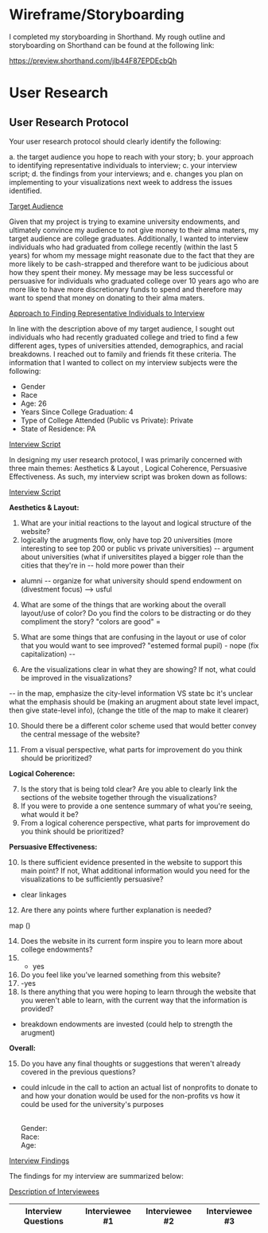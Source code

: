 # Wireframe/Storyboarding

I completed my storyboarding in Shorthand. My rough outline and storyboarding on Shorthand can be found at the following link: 


<script src="https://carnegiemellon.shorthandstories.com/don-t-donate-to-your-alma-mater-an-exploration-of-university-endowments/embed.js"></script>

https://preview.shorthand.com/jlb44F87EPDEcbQh




# User Research

## User Research Protocol


Your user research protocol should clearly identify the following: 

a. the target audience you hope to reach with your story; 
b. your approach to identifying representative individuals to interview; 
c. your interview script; 
d. the findings from your interviews; and 
e. changes you plan on implementing to your visualizations next week to address the issues identified. 


<u> Target Audience </u>

Given that my project is trying to examine university endowments, and ultimately convince my audience to not give money to their alma maters, my target audience are college graduates. Additionally, I wanted to interview individuals who had graduated from college recently  (within the last 5 years) for whom my message might reasonate due to the fact that they are more likely to be cash-strapped and therefore want to be judicious about how they spent their money. My message may be less successful or persuasive for individuals who graduated college over 10 years ago who are more like to have more discretionary funds to spend and therefore may want to spend that money on donating to their alma maters.


<u> Approach to Finding Representative Individuals to Interview </u>

In line with the description above of my target audience, I sought out individuals who had recently graduated college and tried to find a few different ages, types of universities attended, demographics, and racial breakdowns. I reached out to family and friends fit these criteria. The information that I wanted to collect on my interview subjects were the following:

- Gender
- Race
- Age: 26
- Years Since College Graduation: 4
- Type of College Attended (Public vs Private): Private 
- State of Residence: PA
  
 
<u> Interview Script </u>

In designing my user research protocol, I was primarily concerned with three main themes: Aesthetics & Layout , Logical Coherence, Persuasive Effectiveness. As such, my interview script was broken down as follows:

<u> Interview Script </u>

**Aesthetics & Layout:**

1. What are your initial reactions to the layout and logical structure of the website?
2.  logically the arugments flow, only have top 20 universities (more interesting to see top 200 or public vs private universities) -- argument about universities (what if universitites played a bigger role than the cities that they're in -- hold more power than their 
- alumni -- organize for what university should spend endowment on (divestment focus) --> usful 


4. What are some of the things that are working about the overall layout/use of color? Do you find the colors to be distracting or do they compliment the story?
"colors are good" =


6. What are some things that are confusing in the layout or use of color that you would want to see improved?
"estemed formal pupil) - nope (fix capitalization)  --



8. Are the visualizations clear in what they are showing? If not, what could be improved in the visualizations?

-- in the map, emphasize the city-level information VS state bc it's unclear what the emphasis should be (making an arugment about state level impact, then give state-level info), (change the title of the map to make it clearer)



10. Should there be a different color scheme used that would better convey the central message of the website?


11. From a visual perspective, what parts for improvement do you think should be prioritized?

**Logical Coherence:**

7. Is the story that is being told clear? Are you able to clearly link the sections of the website together through the visualizations?
8. If you were to provide a one sentence summary of what you're seeing, what would it be?
9. From a logical coherence perspective, what parts for improvement do you think should be prioritized?

**Persuasive Effectiveness:** 

10. Is there sufficient evidence presented in the website to support this main point? If not, What additional information would you need for the visualizations to be sufficiently persuasive?

- clear linkages
12. Are there any points where further explanation is needed?

map ()


14. Does the website in its current form inspire you to learn more about college endowments?
15. - yes
16. Do you feel like you’ve learned something from this website? 
17. -yes 
18. Is there anything that you were hoping to learn through the website that you weren't able to learn, with the current way that the information is provided?
- breakdown endowments are invested (could help to strength the arugment)

**Overall:**

15. Do you have any final thoughts or suggestions that weren't already covered in the previous questions?

- could inlcude in the call to action an actual list of nonprofits to donate to and how your donation would be used for the non-profits vs how it could be used for the university's purposes


  <br> Gender:  <br> Race:  <br> Age:  <br> 
 
<u> Interview Findings  </u>

The findings for my interview are summarized below:
  


<u> Description of Interviewees </u>

| Interview Questions| Interviewee #1 | Interviewee #2 | Interviewee #3 |
| --------- | -------------- | -------------- |  ------------- |


